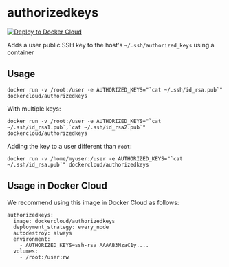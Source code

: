 # authorizedkeys

[![Deploy to Docker Cloud](https://files.cloud.docker.com/images/deploy-to-dockercloud.svg)](https://cloud.docker.com/stack/deploy/)

Adds a user public SSH key to the host's `~/.ssh/authorized_keys` using a container

## Usage

    docker run -v /root:/user -e AUTHORIZED_KEYS="`cat ~/.ssh/id_rsa.pub`" dockercloud/authorizedkeys

With multiple keys:

	docker run -v /root:/user -e AUTHORIZED_KEYS="`cat ~/.ssh/id_rsa1.pub`,`cat ~/.ssh/id_rsa2.pub`" dockercloud/authorizedkeys

Adding the key to a user different than `root`:

	docker run -v /home/myuser:/user -e AUTHORIZED_KEYS="`cat ~/.ssh/id_rsa.pub`" dockercloud/authorizedkeys


## Usage in Docker Cloud

We recommend using this image in Docker Cloud as follows:

	authorizedkeys:
	  image: dockercloud/authorizedkeys
	  deployment_strategy: every_node
	  autodestroy: always
	  environment:
	    - AUTHORIZED_KEYS=ssh-rsa AAAAB3NzaC1y....
	  volumes:
	    - /root:/user:rw
